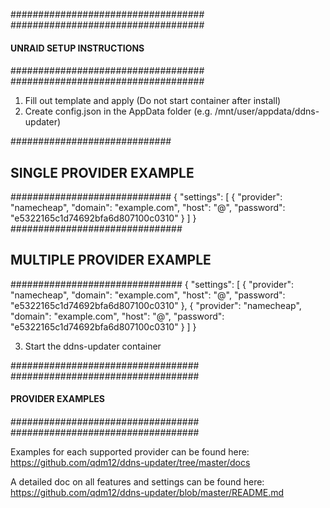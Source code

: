 ###################################
###################################
####                           ####
#### UNRAID SETUP INSTRUCTIONS ####
####                           ####
###################################
###################################
1. Fill out template and apply (Do not start container after install)
2. Create config.json in the AppData folder (e.g. /mnt/user/appdata/ddns-updater)

#############################
## SINGLE PROVIDER EXAMPLE ##
#############################
{
    "settings": [
        {
			"provider": "namecheap",
			"domain": "example.com",
			"host": "@",
			"password": "e5322165c1d74692bfa6d807100c0310"
        }
    ]
}
###############################
## MULTIPLE PROVIDER EXAMPLE ##
###############################
{
    "settings": [
        {
			"provider": "namecheap",
			"domain": "example.com",
			"host": "@",
			"password": "e5322165c1d74692bfa6d807100c0310"
        },
        {
			"provider": "namecheap",
			"domain": "example.com",
			"host": "@",
			"password": "e5322165c1d74692bfa6d807100c0310"
        }
    ]
}

3. Start the ddns-updater container

##################################
##################################
####                          ####
####     PROVIDER EXAMPLES    ####
####                          ####
##################################
##################################

Examples for each supported provider can be found here:
https://github.com/qdm12/ddns-updater/tree/master/docs

A detailed doc on all features and settings can be found here:
https://github.com/qdm12/ddns-updater/blob/master/README.md

